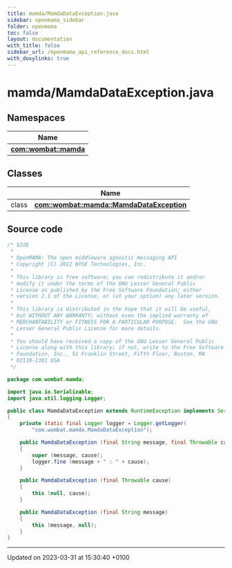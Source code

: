 ```yaml
---
title: mamda/MamdaDataException.java
sidebar: openmama_sidebar
folder: openmama
toc: false
layout: documentation
with_title: false
sidebar_url: /openmama_api_reference_docs.html
with_doxylinks: true
---
```


# mamda/MamdaDataException.java



## Namespaces

| Name           |
| -------------- |
| **[com::wombat::mamda](namespacecom_1_1wombat_1_1mamda.html)**  |

## Classes

|                | Name           |
| -------------- | -------------- |
| class | **[com::wombat::mamda::MamdaDataException](classcom_1_1wombat_1_1mamda_1_1MamdaDataException.html)**  |




## Source code

```java
/* $Id$
 *
 * OpenMAMA: The open middleware agnostic messaging API
 * Copyright (C) 2012 NYSE Technologies, Inc.
 *
 * This library is free software; you can redistribute it and/or
 * modify it under the terms of the GNU Lesser General Public
 * License as published by the Free Software Foundation; either
 * version 2.1 of the License, or (at your option) any later version.
 *
 * This library is distributed in the hope that it will be useful,
 * but WITHOUT ANY WARRANTY; without even the implied warranty of
 * MERCHANTABILITY or FITNESS FOR A PARTICULAR PURPOSE.  See the GNU
 * Lesser General Public License for more details.
 *
 * You should have received a copy of the GNU Lesser General Public
 * License along with this library; if not, write to the Free Software
 * Foundation, Inc., 51 Franklin Street, Fifth Floor, Boston, MA
 * 02110-1301 USA
 */

package com.wombat.mamda;

import java.io.Serializable;
import java.util.logging.Logger;

public class MamdaDataException extends RuntimeException implements Serializable
{
    private static final Logger logger = Logger.getLogger(
        "com.wombat.mamda.MamdaDataException");

    public MamdaDataException (final String message, final Throwable cause)
    {
        super (message, cause);
        logger.fine (message + " : " + cause);
    }

    public MamdaDataException (final Throwable cause)
    {
        this (null, cause);
    }

    public MamdaDataException (final String message)
    {
        this (message, null);
    }
}
```


-------------------------------

Updated on 2023-03-31 at 15:30:40 +0100
